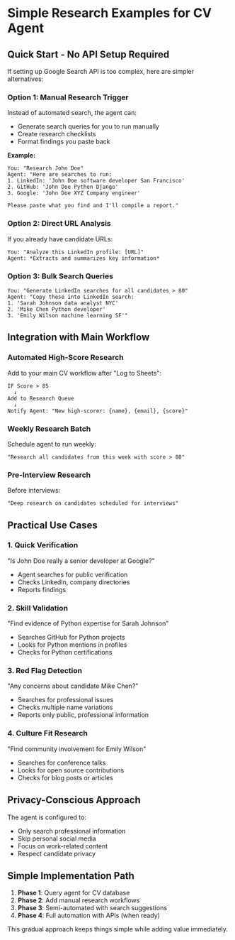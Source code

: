 # Simple Research Examples for CV Agent

## Quick Start - No API Setup Required

If setting up Google Search API is too complex, here are simpler alternatives:

### Option 1: Manual Research Trigger
Instead of automated search, the agent can:
- Generate search queries for you to run manually
- Create research checklists
- Format findings you paste back

**Example:**
```
You: "Research John Doe"
Agent: "Here are searches to run:
1. LinkedIn: 'John Doe software developer San Francisco'
2. GitHub: 'John Doe Python Django'
3. Google: 'John Doe XYZ Company engineer'

Please paste what you find and I'll compile a report."
```

### Option 2: Direct URL Analysis
If you already have candidate URLs:
```
You: "Analyze this LinkedIn profile: [URL]"
Agent: *Extracts and summarizes key information*
```

### Option 3: Bulk Search Queries
```
You: "Generate LinkedIn searches for all candidates > 80"
Agent: "Copy these into LinkedIn search:
1. 'Sarah Johnson data analyst NYC'
2. 'Mike Chen Python developer'
3. 'Emily Wilson machine learning SF'"
```

## Integration with Main Workflow

### Automated High-Score Research
Add to your main CV workflow after "Log to Sheets":

```
IF Score > 85
  ↓
Add to Research Queue
  ↓
Notify Agent: "New high-scorer: {name}, {email}, {score}"
```

### Weekly Research Batch
Schedule agent to run weekly:
```
"Research all candidates from this week with score > 80"
```

### Pre-Interview Research
Before interviews:
```
"Deep research on candidates scheduled for interviews"
```

## Practical Use Cases

### 1. Quick Verification
"Is John Doe really a senior developer at Google?"
- Agent searches for public verification
- Checks LinkedIn, company directories
- Reports findings

### 2. Skill Validation
"Find evidence of Python expertise for Sarah Johnson"
- Searches GitHub for Python projects
- Looks for Python mentions in profiles
- Checks for Python certifications

### 3. Red Flag Detection
"Any concerns about candidate Mike Chen?"
- Searches for professional issues
- Checks multiple name variations
- Reports only public, professional information

### 4. Culture Fit Research
"Find community involvement for Emily Wilson"
- Searches for conference talks
- Looks for open source contributions
- Checks for blog posts or articles

## Privacy-Conscious Approach

The agent is configured to:
- Only search professional information
- Skip personal social media
- Focus on work-related content
- Respect candidate privacy

## Simple Implementation Path

1. **Phase 1**: Query agent for CV database
2. **Phase 2**: Add manual research workflows  
3. **Phase 3**: Semi-automated with search suggestions
4. **Phase 4**: Full automation with APIs (when ready)

This gradual approach keeps things simple while adding value immediately.
